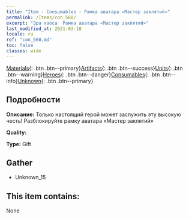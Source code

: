 ```yaml
---
title: "Item - Consumables - Рамка аватара «Мастер заклятий»"
permalink: /Items/con_560/
excerpt: "Эра хаоса  Рамка аватара «Мастер заклятий»"
last_modified_at: 2021-03-18
locale: ru
ref: "con_560.md"
toc: false
classes: wide
---
```

 [Materials](/ru/Items/){: .btn .btn--primary}[Artifacts](/ru/Items/Artifacts/){: .btn .btn--success}[Units](/ru/Items/Units/){: .btn .btn--warning}[Heroes](/ru/Items/Heroes/){: .btn .btn--danger}[Consumables](/ru/Items/Consumables/){: .btn .btn--info}[Unknown](/ru/Items/Unknown/){: .btn .btn--primary}

## Подробности
 **Описание:** Только настоящий герой может заслужить эту высокую честь! Разблокируйте рамку аватара «Мастер заклятий»

 **Quality:** 

 **Type:** Gift

## Gather

*    Unknown_15 

## This item contains:

  None

